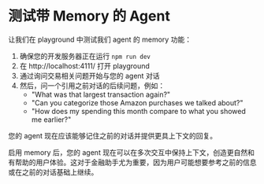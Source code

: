# 测试带 Memory 的 Agent

让我们在 playground 中测试我们 agent 的 memory 功能：

1. 确保您的开发服务器正在运行 `npm run dev`
2. 在 http://localhost:4111/ 打开 playground
3. 通过询问交易相关问题开始与您的 agent 对话
4. 然后，问一个引用之前对话的后续问题，例如：
   - "What was that largest transaction again?"
   - "Can you categorize those Amazon purchases we talked about?"
   - "How does my spending this month compare to what you showed me earlier?"

您的 agent 现在应该能够记住之前的对话并提供更具上下文的回复。

启用 memory 后，您的 agent 现在可以在多次交互中保持上下文，创造更自然和有帮助的用户体验。这对于金融助手尤为重要，因为用户可能想要参考之前的信息或在之前的对话基础上继续。
